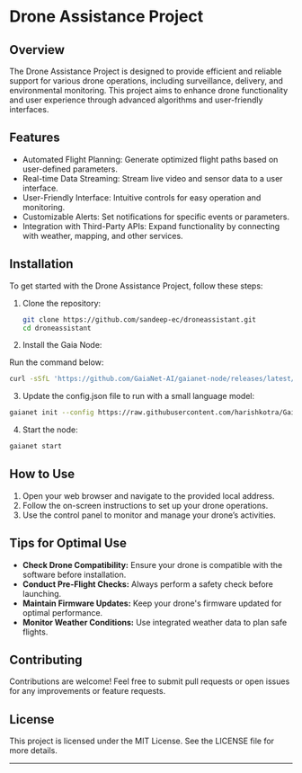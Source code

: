 # Drone Assistance Project

## Overview
The Drone Assistance Project is designed to provide efficient and reliable support for various drone operations, including surveillance, delivery, and environmental monitoring. This project aims to enhance drone functionality and user experience through advanced algorithms and user-friendly interfaces.

## Features
- Automated Flight Planning: Generate optimized flight paths based on user-defined parameters.
- Real-time Data Streaming: Stream live video and sensor data to a user interface.
- User-Friendly Interface: Intuitive controls for easy operation and monitoring.
- Customizable Alerts: Set notifications for specific events or parameters.
- Integration with Third-Party APIs: Expand functionality by connecting with weather, mapping, and other services.

## Installation
To get started with the Drone Assistance Project, follow these steps:

1. Clone the repository:
   ```bash
   git clone https://github.com/sandeep-ec/droneassistant.git
   cd droneassistant
   ```

2. Install the Gaia Node:

Run the command below:
```bash
curl -sSfL 'https://github.com/GaiaNet-AI/gaianet-node/releases/latest/download/install.sh' | bash
```

3. Update the config.json file to run with a small language model:
```bash
gaianet init --config https://raw.githubusercontent.com/harishkotra/Gaia-8G/refs/heads/main/config_8g.json
```

4. Start the node:
```bash
gaianet start
```

## How to Use
1. Open your web browser and navigate to the provided local address.
2. Follow the on-screen instructions to set up your drone operations.
3. Use the control panel to monitor and manage your drone’s activities.

## Tips for Optimal Use
- **Check Drone Compatibility:** Ensure your drone is compatible with the software before installation.
- **Conduct Pre-Flight Checks:** Always perform a safety check before launching.
- **Maintain Firmware Updates:** Keep your drone's firmware updated for optimal performance.
- **Monitor Weather Conditions:** Use integrated weather data to plan safe flights.

## Contributing
Contributions are welcome! Feel free to submit pull requests or open issues for any improvements or feature requests.

## License
This project is licensed under the MIT License. See the LICENSE file for more details.

---

